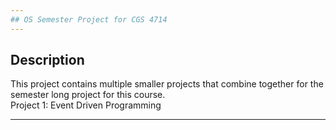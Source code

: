 ```yaml
---
## OS Semester Project for CGS 4714  
---  
```

  
## Description  
  
This project contains multiple smaller projects that combine together for the semester long project for this course.  
Project 1: Event Driven Programming  
  
---